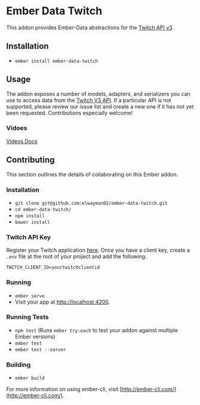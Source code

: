 # Ember Data Twitch

This addon provides Ember-Data abstractions for the [Twitch API v3](https://github.com/justintv/Twitch-API).

## Installation

* `ember install ember-data-twitch`

## Usage

The addon exposes a number of models, adapters, and serializers you can use to access data from the [Twitch V3 API][twitch-api]. If a particular API is not supported, please review our issue list and create a new one if it has not yet been requested. Contributions especially welcome!

### Vidoes
[Videos Docs][docs-videos]

## Contributing

This section outlines the details of collaborating on this Ember addon.

### Installation

* `git clone git@github.com:elwayman02/ember-data-twitch.git`
* `cd ember-data-twitch/`
* `npm install`
* `bower install`

### Twitch API Key

Register your Twitch application [here](https://www.twitch.tv/settings/connections). 
Once you have a client key, create a `.env` file at the root of your project and add the following:

`TWITCH_CLIENT_ID=yourtwitchclientid`

### Running

* `ember serve`
* Visit your app at [http://localhost:4200](http://localhost:4200).

### Running Tests

* `npm test` (Runs `ember try:each` to test your addon against multiple Ember versions)
* `ember test`
* `ember test --server`

### Building

* `ember build`

For more information on using ember-cli, visit [http://ember-cli.com/](http://ember-cli.com/).

[twitch-api]: https://github.com/justintv/Twitch-API
[docs-videos]: https://github.com/justintv/Twitch-API/blob/master/v3_resources/videos.md
